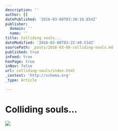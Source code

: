 ```yaml
---
description: ''
author: []
datePublished: '2016-03-08T03:38:16.854Z'
publisher:
  domain: ''
  name: ''
title: Colliding souls...
dateModified: '2016-03-08T03:22:40.534Z'
sourcePath: _posts/2016-03-08-colliding-souls.md
published: true
inFeed: true
hasPage: true
inNav: false
url: colliding-souls/index.html
_context: 'http://schema.org'
_type: Article

---
```

# Colliding souls...
![](https://the-grid-user-content.s3-us-west-2.amazonaws.com/e0b94edf-262a-4966-9293-804c64fbb6e1.png)